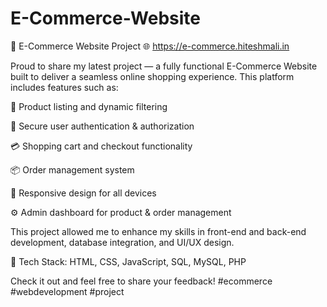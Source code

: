 # E-Commerce-Website

🚀 E-Commerce Website Project
🌐 https://e-commerce.hiteshmali.in

Proud to share my latest project — a fully functional E-Commerce Website built to deliver a seamless online shopping experience. This platform includes features such as:

🛒 Product listing and dynamic filtering

🔐 Secure user authentication & authorization

💳 Shopping cart and checkout functionality

📦 Order management system

📱 Responsive design for all devices

⚙️ Admin dashboard for product & order management

This project allowed me to enhance my skills in front-end and back-end development, database integration, and UI/UX design.

🔧 Tech Stack: HTML, CSS, JavaScript, SQL, MySQL, PHP

Check it out and feel free to share your feedback!
#ecommerce #webdevelopment #project
